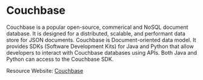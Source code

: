 # Couchbase #

Couchbase is a popular open-source, commerical and NoSQL document database. It is designed for  a distributed, scalable, and performant data store for JSON documents. Couchbase is Document-oriented data model. It provides SDKs (Software Development Kits) for Java and Python that allow developers to interact with Couchbase databases using APIs. Both Java and Python can access to the Couchbase SDK.

Resource Website: [Couchbase](https://www.couchbase.com/)